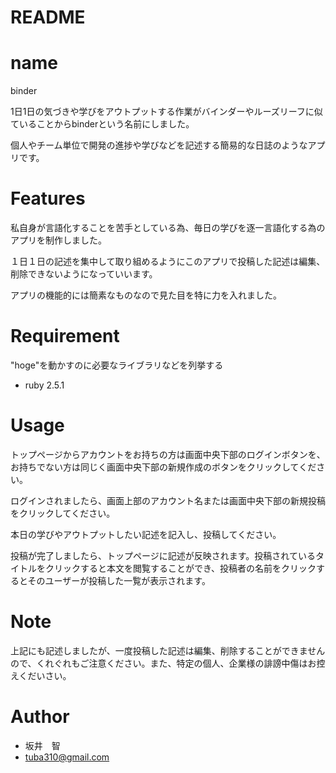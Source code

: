 # README

# name

binder

1日1日の気づきや学びをアウトプットする作業がバインダーやルーズリーフに似ていることからbinderという名前にしました。
 
個人やチーム単位で開発の進捗や学びなどを記述する簡易的な日誌のようなアプリです。
 
# Features
 
私自身が言語化することを苦手としている為、毎日の学びを逐一言語化する為のアプリを制作しました。

１日１日の記述を集中して取り組めるようにこのアプリで投稿した記述は編集、削除できないようになっていいます。

アプリの機能的には簡素なものなので見た目を特に力を入れました。
 
# Requirement
 
"hoge"を動かすのに必要なライブラリなどを列挙する
 
* ruby 2.5.1
 
# Usage
 
トップページからアカウントをお持ちの方は画面中央下部のログインボタンを、お持ちでない方は同じく画面中央下部の新規作成のボタンをクリックしてください。

ログインされましたら、画面上部のアカウント名または画面中央下部の新規投稿をクリックしてください。

本日の学びやアウトプットしたい記述を記入し、投稿してください。

投稿が完了しましたら、トップページに記述が反映されます。投稿されているタイトルをクリックすると本文を閲覧することができ、投稿者の名前をクリックするとそのユーザーが投稿した一覧が表示されます。
 
# Note
 
上記にも記述しましたが、一度投稿した記述は編集、削除することができませんので、くれぐれもご注意ください。また、特定の個人、企業様の誹謗中傷はお控えくだいさい。
 
# Author
 

* 坂井　智
* tuba310@gmail.com
